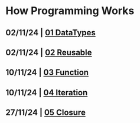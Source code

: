 # How Programming Works

## 02/11/24 | [01 DataTypes](./lab01/)
## 02/11/24 | [02 Reusable](./lab02/)
## 10/11/24 | [03 Function](./lab03/)
## 10/11/24 | [04 Iteration](./lab04/)
## 27/11/24 | [05 Closure](./lab05/)
